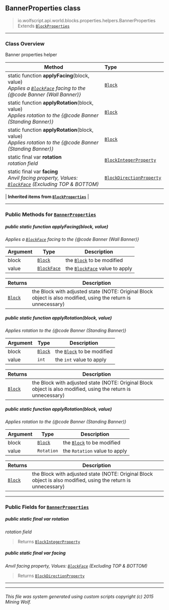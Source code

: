 ## BannerProperties __class__

>io.wolfscript.api.world.blocks.properties.helpers.BannerProperties
>Extends [`BlockProperties`](BlockProperties.md)

---

### Class Overview

Banner properties helper

Method | Type   
--- | :--- 
static function __applyFacing__(block, value) <br> _Applies a [`BlockFace`](../../BlockFace.md) facing to the {@code Banner (Wall Banner)}_ | [`Block`](../../Block.md)
static function __applyRotation__(block, value) <br> _Applies rotation to the {@code Banner (Standing Banner)}_ | [`Block`](../../Block.md)
static function __applyRotation__(block, value) <br> _Applies rotation to the {@code Banner (Standing Banner)}_ | [`Block`](../../Block.md)
static final var __rotation__ <br> _rotation field_ | [`BlockIntegerProperty`](../BlockIntegerProperty.md)
static final var __facing__ <br> _Anvil facing property, Values: [`BlockFace`](../../BlockFace.md) (Excluding TOP & BOTTOM)_ | [`BlockDirectionProperty`](../BlockDirectionProperty.md)
 |
__Inherited items from [`BlockProperties`](BlockProperties.md)__ |





---


### Public Methods for [`BannerProperties`](BannerProperties.md)

##### <a id='applyfacing'></a>public static function __applyFacing__(block, value)

_Applies a [`BlockFace`](../../BlockFace.md) facing to the {@code Banner (Wall Banner)}_

Argument | Type | Description  
--- | --- | --- 
block | [`Block`](../../Block.md) | the [`Block`](../../Block.md) to be modified
value | [`BlockFace`](../../BlockFace.md) | the [`BlockFace`](../../BlockFace.md) value to apply

Returns | Description
--- | --- 
[`Block`](../../Block.md) | the Block with adjusted state (NOTE: Original Block object is also modified, using the return is unnecessary)


##### <a id='applyrotation'></a>public static function __applyRotation__(block, value)

_Applies rotation to the {@code Banner (Standing Banner)}_

Argument | Type | Description  
--- | --- | --- 
block | [`Block`](../../Block.md) | the [`Block`](../../Block.md) to be modified
value | `int` | the `int` value to apply

Returns | Description
--- | --- 
[`Block`](../../Block.md) | the Block with adjusted state (NOTE: Original Block object is also modified, using the return is unnecessary)


##### <a id='applyrotation'></a>public static function __applyRotation__(block, value)

_Applies rotation to the {@code Banner (Standing Banner)}_

Argument | Type | Description  
--- | --- | --- 
block | [`Block`](../../Block.md) | the [`Block`](../../Block.md) to be modified
value | `Rotation` | the `Rotation` value to apply

Returns | Description
--- | --- 
[`Block`](../../Block.md) | the Block with adjusted state (NOTE: Original Block object is also modified, using the return is unnecessary)


---

### Public Fields for [`BannerProperties`](BannerProperties.md)

##### <a id='rotation'></a>public static final var __rotation__

_rotation field_

>Returns
>  [`BlockIntegerProperty`](../BlockIntegerProperty.md)

##### <a id='facing'></a>public static final var __facing__

_Anvil facing property, Values: [`BlockFace`](../../BlockFace.md) (Excluding TOP & BOTTOM)_

>Returns
>  [`BlockDirectionProperty`](../BlockDirectionProperty.md)

---


---


###### This file was system generated using custom scripts copyright (c) 2015 Mining Wolf.
	

